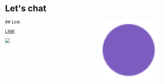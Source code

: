 # Let's chat 
<img alt="ccf" align="right" src="./public/img/favicon.png" width="200">
## Link

<a a href="https://node-project-deploy.herokuapp.com/"> LINK </a>

<img src="https://user-images.githubusercontent.com/74015697/236039233-af9c3ee1-d0ef-49eb-89f4-9fe67066ce4a.png" width="200" />
